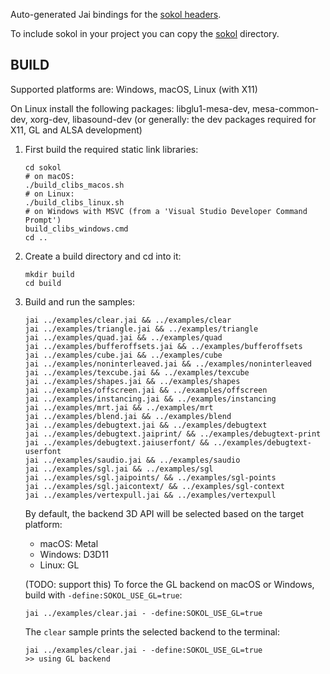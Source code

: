 <!-- [![Jai](https://github.com/colinbellino/sokol-jai/actions/workflows/main.yml/badge.svg)](https://github.com/colinbellino/sokol-jai/actions/workflows/main.yml) -->

Auto-generated Jai bindings for the [sokol headers](https://github.com/floooh/sokol).

To include sokol in your project you can copy the [sokol](sokol/) directory.

## BUILD

Supported platforms are: Windows, macOS, Linux (with X11)

On Linux install the following packages: libglu1-mesa-dev, mesa-common-dev, xorg-dev, libasound-dev
(or generally: the dev packages required for X11, GL and ALSA development)

1. First build the required static link libraries:

    ```
    cd sokol
    # on macOS:
    ./build_clibs_macos.sh
    # on Linux:
    ./build_clibs_linux.sh
    # on Windows with MSVC (from a 'Visual Studio Developer Command Prompt')
    build_clibs_windows.cmd
    cd ..
    ```

2. Create a build directory and cd into it:
    ```
    mkdir build
    cd build
    ```

3. Build and run the samples:
    ```
    jai ../examples/clear.jai && ../examples/clear
    jai ../examples/triangle.jai && ../examples/triangle
    jai ../examples/quad.jai && ../examples/quad
    jai ../examples/bufferoffsets.jai && ../examples/bufferoffsets
    jai ../examples/cube.jai && ../examples/cube
    jai ../examples/noninterleaved.jai && ../examples/noninterleaved
    jai ../examples/texcube.jai && ../examples/texcube
    jai ../examples/shapes.jai && ../examples/shapes
    jai ../examples/offscreen.jai && ../examples/offscreen
    jai ../examples/instancing.jai && ../examples/instancing
    jai ../examples/mrt.jai && ../examples/mrt
    jai ../examples/blend.jai && ../examples/blend
    jai ../examples/debugtext.jai && ../examples/debugtext
    jai ../examples/debugtext.jaiprint/ && ../examples/debugtext-print
    jai ../examples/debugtext.jaiuserfont/ && ../examples/debugtext-userfont
    jai ../examples/saudio.jai && ../examples/saudio
    jai ../examples/sgl.jai && ../examples/sgl
    jai ../examples/sgl.jaipoints/ && ../examples/sgl-points
    jai ../examples/sgl.jaicontext/ && ../examples/sgl-context
    jai ../examples/vertexpull.jai && ../examples/vertexpull
    ```

    By default, the backend 3D API will be selected based on the target platform:

    - macOS: Metal
    - Windows: D3D11
    - Linux: GL

    (TODO: support this)
    To force the GL backend on macOS or Windows, build with ```-define:SOKOL_USE_GL=true```:

    ```
    jai ../examples/clear.jai - -define:SOKOL_USE_GL=true
    ```

    The ```clear``` sample prints the selected backend to the terminal:

    ```
    jai ../examples/clear.jai - -define:SOKOL_USE_GL=true
    >> using GL backend
    ```
